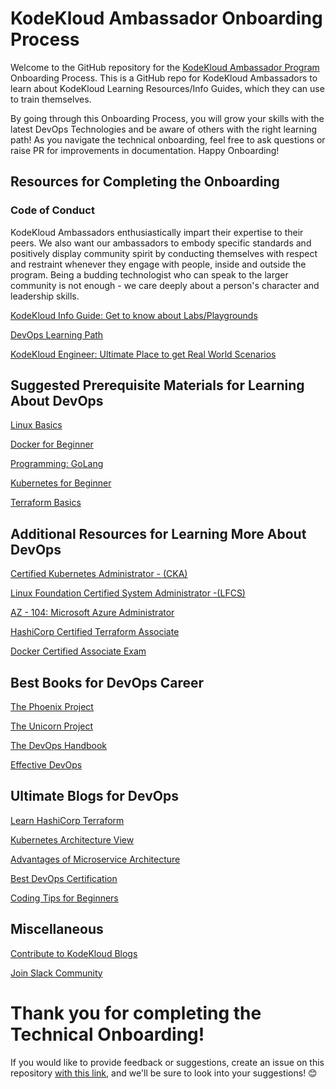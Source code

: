 # KodeKloud Ambassador  Onboarding Process

Welcome to the GitHub repository for the [KodeKloud Ambassador Program](https://kodekloud.com/pages/ambassador-program) Onboarding Process. This is a  GitHub repo for KodeKloud Ambassadors to learn about KodeKloud Learning Resources/Info Guides, which they can use to train themselves.

By going through this Onboarding Process, you will grow your skills with the latest DevOps Technologies and be aware of others with the right learning path! 
As you navigate the technical onboarding, feel free to ask questions or raise PR for improvements in documentation. Happy Onboarding!

## Resources for Completing the Onboarding
### Code of Conduct
KodeKloud Ambassadors enthusiastically impart their expertise to their peers. We also want our ambassadors to embody specific standards and positively display community spirit by conducting themselves with respect and restraint whenever they engage with people, inside and outside the program. Being a budding technologist who can speak to the larger community is not enough - we care deeply about a person's character and leadership skills.

[KodeKloud Info Guide: Get to know about Labs/Playgrounds  ](https://kodekloud.com/pages/playgrounds)

[DevOps Learning Path](https://kodekloud.com/learning-path-devops-basics/)

[KodeKloud Engineer: Ultimate Place to get Real World Scenarios](https://kodekloud.com/kodekloud-engineer/)


## Suggested Prerequisite Materials for Learning About DevOps
	
[Linux Basics ](https://kodekloud.com/courses/the-linux-basics-course/)
	
[Docker for Beginner](https://kodekloud.com/courses/docker-for-the-absolute-beginner/)
	
[Programming: GoLang](https://kodekloud.com/courses/golang/)
	
[Kubernetes for Beginner](https://kodekloud.com/courses/kubernetes-for-the-absolute-beginners-hands-on/)
	
[Terraform Basics](https://kodekloud.com/courses/terraform-for-beginners/)

## Additional Resources for Learning More About DevOps
	

[Certified Kubernetes Administrator - (CKA)](https://kodekloud.com/courses/certified-kubernetes-administrator-cka/)

[Linux Foundation Certified System Administrator -(LFCS)](https://kodekloud.com/courses/linux-foundation-certified-system-administrator-lfcs/)

 [AZ - 104: Microsoft Azure Administrator ](https://kodekloud.com/courses/az-104-microsoft-azure-administrator/)
 
   [HashiCorp Certified Terraform Associate ](https://kodekloud.com/courses/hashicorp-certified-terraform-associate/)
   
   [Docker Certified Associate Exam](https://kodekloud.com/courses/docker-certified-associate-exam-course/)


## Best Books for DevOps Career

[The Phoenix Project](https://www.amazon.in/Phoenix-Project-Devops-Helping-Business/dp/1942788290)
	
[The Unicorn Project](https://www.amazon.in/Unicorn-Project-Developers-Disruption-Thriving-ebook/dp/B07QT9QR41)
	
[The DevOps Handbook](https://www.amazon.in/Devops-Handbook-World-class-Reliability-Organizations/dp/1950508404/ref=asc_df_1950508404/?tag=googleshopdes-21&linkCode=df0&hvadid=545177321956&hvpos=&hvnetw=g&hvrand=3626048328456138933&hvpone=&hvptwo=&hvqmt=&hvdev=c&hvdvcmdl=&hvlocint=&hvlocphy=9298340&hvtargid=pla-1187802203476&psc=1)
	
[Effective DevOps](https://www.oreilly.com/library/view/effective-devops/9781491926291/)

## Ultimate Blogs for DevOps
 [Learn HashiCorp Terraform](https://kodekloud.com/blog/learn-hashicorp-terraform/)
 
[Kubernetes Architecture View ](https://kodekloud.com/blog/kubernetes-architecture-overview/)

[Advantages of Microservice Architecture](https://kodekloud.com/blog/advantages-of-microservices-architecture/)

[Best DevOps Certification ](https://kodekloud.com/blog/best-devops-certification/)

[Coding Tips for Beginners](https://kodekloud.com/blog/coding-tips-for-beginners/)

## Miscellaneous
[Contribute to KodeKloud Blogs ](https://kodekloud.com/pages/write-with-us/)

[Join Slack Community ](https://join.slack.com/t/kodekloud/shared_invite/zt-1n6rss375-e1YEkgAkEkKTMDp5DV4Eeg)


# Thank you for completing the Technical Onboarding! 
If you would like to provide feedback or suggestions, create an issue on this repository [with this link](https://github.com/kodekloudhub/KodeKloud-Ambassador-Onboarding/), and we'll be sure to look into your suggestions! 😊
